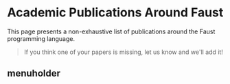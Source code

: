 # Academic Publications Around Faust

This page presents a non-exhaustive list of publications around the Faust 
programming language.

> If you think one of your papers is missing, let us know and we'll add it!

<div id=publications class="publications">
</div>

## menuholder
